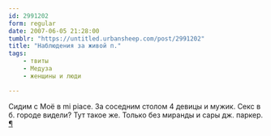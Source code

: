 ```yaml
---
id: 2991202
form: regular
date: 2007-06-05 21:28:00
tumblr: "https://untitled.urbansheep.com/post/2991202"
title: "Наблюдения за живой п."
tags:
    - твиты
    - Медуза
    - женщины и люди

---
```


<p>Сидим с Моё в mi piace. За соседним столом 4 девицы и мужик. Секс в б. городе видели? Тут такое же. Только без миранды и сары дж. паркер. <a href="http://twitter.com/urbansheep/statuses/92190352">¶</a></p>

